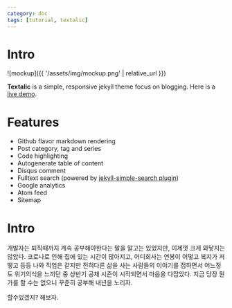 ```yaml
---
category: doc
tags: [tutorial, textalic]
---
```


# Intro

![mockup]({{ '/assets/img/mockup.png' | relative_url }})

**Textalic** is a simple, responsive jekyll theme focus on blogging. Here is a [live demo](https://unifreak.github.io).

# Features

- Github flavor markdown rendering
- Post category, tag and series
- Code highlighting
- Autogenerate table of content
- Disqus comment
- Fulltext search (powered by [jekyll-simple-search plugin](https://github.com/christian-fei/Simple-Jekyll-Search))
- Google analytics
- Atom feed
- Sitemap

# Intro
개발자는 퇴직때까지 계속 공부해야한다는 말을 알고는 있었지만, 이제껏 크게 와닿지는 않았다.
코로나로 인해 집에 있는 시간이 많아지고, 어디회사는 연봉이 어떻고 복지가 저떻고 등등 나와 직업은 같지만 전혀다른 삶을 사는 사람들의 이야기를 접하면서 어느정도 위기의식을 느끼던 중 상반기 공채 시즌이 시작되면서 마음을 다잡았다.
지금 당장 뭔가를 할 수는 없으니 꾸준히 공부해 내년을 노리자.

할수있겠지? 해보자.